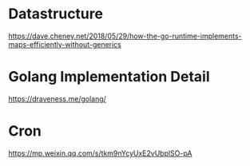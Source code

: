 # Datastructure
https://dave.cheney.net/2018/05/29/how-the-go-runtime-implements-maps-efficiently-without-generics

# Golang Implementation Detail
https://draveness.me/golang/

# Cron
https://mp.weixin.qq.com/s/tkm9nYcyUxE2vUbplSO-pA
